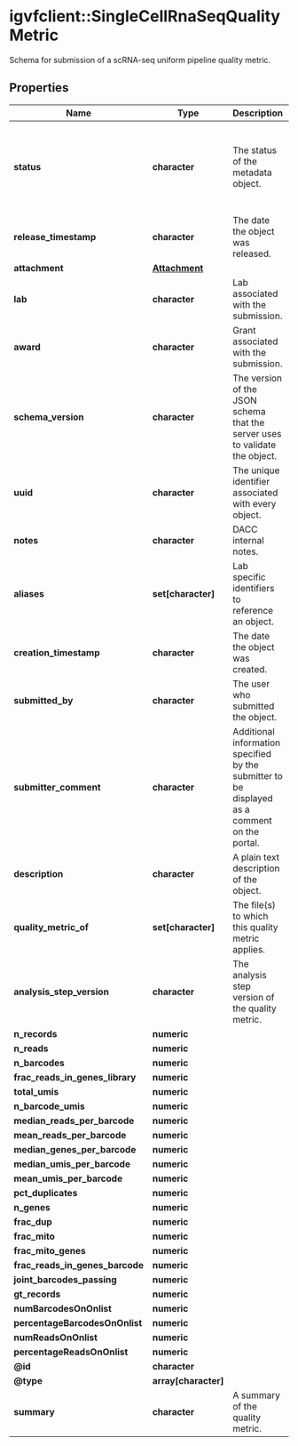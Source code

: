 # igvfclient::SingleCellRnaSeqQualityMetric

Schema for submission of a scRNA-seq uniform pipeline quality metric.

## Properties
Name | Type | Description | Notes
------------ | ------------- | ------------- | -------------
**status** | **character** | The status of the metadata object. | [optional] [Enum: [archived, deleted, in progress, preview, released]] 
**release_timestamp** | **character** | The date the object was released. | [optional] 
**attachment** | [**Attachment**](Attachment.md) |  | [optional] 
**lab** | **character** | Lab associated with the submission. | [optional] 
**award** | **character** | Grant associated with the submission. | [optional] 
**schema_version** | **character** | The version of the JSON schema that the server uses to validate the object. | [optional] [Pattern: ^\\d+(\\.\\d+)*$] 
**uuid** | **character** | The unique identifier associated with every object. | [optional] 
**notes** | **character** | DACC internal notes. | [optional] [Pattern: ^(\\S+(\\s|\\S)*\\S+|\\S)$] 
**aliases** | **set[character]** | Lab specific identifiers to reference an object. | [optional] 
**creation_timestamp** | **character** | The date the object was created. | [optional] 
**submitted_by** | **character** | The user who submitted the object. | [optional] 
**submitter_comment** | **character** | Additional information specified by the submitter to be displayed as a comment on the portal. | [optional] [Pattern: ^(\\S+(\\s|\\S)*\\S+|\\S)$] 
**description** | **character** | A plain text description of the object. | [optional] [Pattern: ^(\\S+(\\s|\\S)*\\S+|\\S)$] 
**quality_metric_of** | **set[character]** | The file(s) to which this quality metric applies. | [optional] 
**analysis_step_version** | **character** | The analysis step version of the quality metric. | [optional] 
**n_records** | **numeric** |  | [optional] 
**n_reads** | **numeric** |  | [optional] 
**n_barcodes** | **numeric** |  | [optional] 
**frac_reads_in_genes_library** | **numeric** |  | [optional] 
**total_umis** | **numeric** |  | [optional] 
**n_barcode_umis** | **numeric** |  | [optional] 
**median_reads_per_barcode** | **numeric** |  | [optional] 
**mean_reads_per_barcode** | **numeric** |  | [optional] 
**median_genes_per_barcode** | **numeric** |  | [optional] 
**median_umis_per_barcode** | **numeric** |  | [optional] 
**mean_umis_per_barcode** | **numeric** |  | [optional] 
**pct_duplicates** | **numeric** |  | [optional] 
**n_genes** | **numeric** |  | [optional] 
**frac_dup** | **numeric** |  | [optional] 
**frac_mito** | **numeric** |  | [optional] 
**frac_mito_genes** | **numeric** |  | [optional] 
**frac_reads_in_genes_barcode** | **numeric** |  | [optional] 
**joint_barcodes_passing** | **numeric** |  | [optional] 
**gt_records** | **numeric** |  | [optional] 
**numBarcodesOnOnlist** | **numeric** |  | [optional] 
**percentageBarcodesOnOnlist** | **numeric** |  | [optional] 
**numReadsOnOnlist** | **numeric** |  | [optional] 
**percentageReadsOnOnlist** | **numeric** |  | [optional] 
**@id** | **character** |  | [optional] 
**@type** | **array[character]** |  | [optional] 
**summary** | **character** | A summary of the quality metric. | [optional] 


